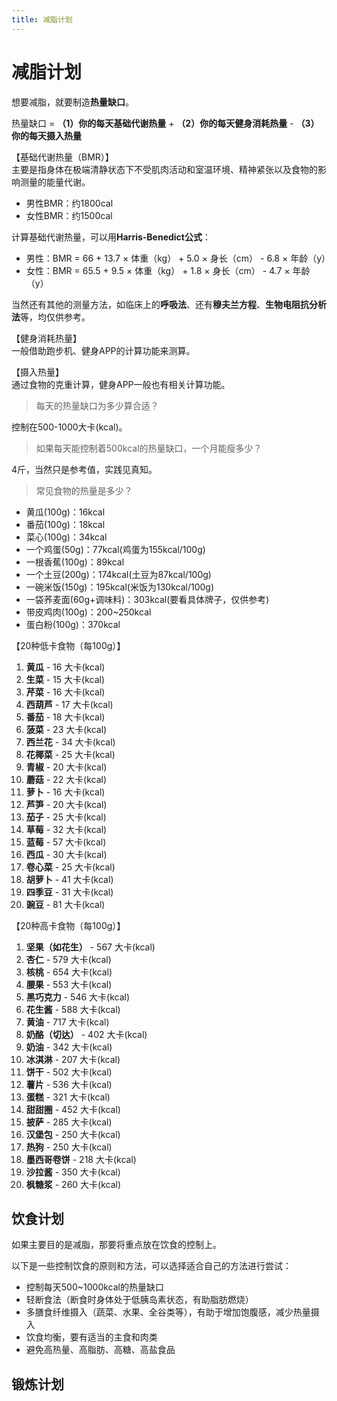 ```yaml
---
title: 减脂计划
---
```


# 减脂计划


想要减脂，就要制造**热量缺口**。

热量缺口 = **（1）你的每天基础代谢热量** + **（2）你的每天健身消耗热量** - **（3）你的每天摄入热量**

【基础代谢热量（BMR）】  
主要是指身体在极端清静状态下不受肌肉活动和室温环境、精神紧张以及食物的影响测量的能量代谢。  

- 男性BMR：约1800cal
- 女性BMR：约1500cal

计算基础代谢热量，可以用**Harris-Benedict公式**：
- 男性：BMR = 66 + 13.7 × 体重（kg） + 5.0 × 身长（cm） - 6.8 × 年龄（y）
- 女性：BMR = 65.5 + 9.5 × 体重（kg） + 1.8 × 身长（cm） - 4.7 × 年龄（y）

当然还有其他的测量方法，如临床上的**呼吸法**、还有**穆夫兰方程**、**生物电阻抗分析法**等，均仅供参考。  


【健身消耗热量】  
一般借助跑步机、健身APP的计算功能来测算。  


【摄入热量】  
通过食物的克重计算，健身APP一般也有相关计算功能。  


> 每天的热量缺口为多少算合适？  

控制在500-1000大卡(kcal)。

> 如果每天能控制着500kcal的热量缺口，一个月能瘦多少？  

4斤，当然只是参考值，实践见真知。  

> 常见食物的热量是多少？  

- 黄瓜(100g)：16kcal
- 番茄(100g)：18kcal
- 菜心(100g)：34kcal
- 一个鸡蛋(50g)：77kcal(鸡蛋为155kcal/100g)
- 一根香蕉(100g)：89kcal
- 一个土豆(200g)：174kcal(土豆为87kcal/100g)
- 一碗米饭(150g)：195kcal(米饭为130kcal/100g)
- 一袋荞麦面(60g+调味料)：303kcal(要看具体牌子，仅供参考)
- 带皮鸡肉(100g)：200~250kcal
- 蛋白粉(100g)：370kcal


【20种低卡食物（每100g）】

1. **黄瓜** - 16 大卡(kcal)
2. **生菜** - 15 大卡(kcal)
3. **芹菜** - 16 大卡(kcal)
4. **西葫芦** - 17 大卡(kcal)
5. **番茄** - 18 大卡(kcal)
6. **菠菜** - 23 大卡(kcal)
7. **西兰花** - 34 大卡(kcal)
8. **花椰菜** - 25 大卡(kcal)
9. **青椒** - 20 大卡(kcal)
10. **蘑菇** - 22 大卡(kcal)
11. **萝卜** - 16 大卡(kcal)
12. **芦笋** - 20 大卡(kcal)
13. **茄子** - 25 大卡(kcal)
14. **草莓** - 32 大卡(kcal)
15. **蓝莓** - 57 大卡(kcal)
16. **西瓜** - 30 大卡(kcal)
17. **卷心菜** - 25 大卡(kcal)
18. **胡萝卜** - 41 大卡(kcal)
19. **四季豆** - 31 大卡(kcal)
20. **豌豆** - 81 大卡(kcal)

【20种高卡食物（每100g）】

1. **坚果（如花生）** - 567 大卡(kcal)
2. **杏仁** - 579 大卡(kcal)
3. **核桃** - 654 大卡(kcal)
4. **腰果** - 553 大卡(kcal)
5. **黑巧克力** - 546 大卡(kcal)
6. **花生酱** - 588 大卡(kcal)
7. **黄油** - 717 大卡(kcal)
8. **奶酪（切达）** - 402 大卡(kcal)
9. **奶油** - 342 大卡(kcal)
10. **冰淇淋** - 207 大卡(kcal)
11. **饼干** - 502 大卡(kcal)
12. **薯片** - 536 大卡(kcal)
13. **蛋糕** - 321 大卡(kcal)
14. **甜甜圈** - 452 大卡(kcal)
15. **披萨** - 285 大卡(kcal)
16. **汉堡包** - 250 大卡(kcal)
17. **热狗** - 250 大卡(kcal)
18. **墨西哥卷饼** - 218 大卡(kcal)
19. **沙拉酱** - 350 大卡(kcal)
20. **枫糖浆** - 260 大卡(kcal)

## 饮食计划

如果主要目的是减脂，那要将重点放在饮食的控制上。  

以下是一些控制饮食的原则和方法，可以选择适合自己的方法进行尝试：
- 控制每天500~1000kcal的热量缺口
- 轻断食法（断食时身体处于低胰岛素状态，有助脂肪燃烧）
- 多膳食纤维摄入（蔬菜、水果、全谷类等），有助于增加饱腹感，减少热量摄入
- 饮食均衡，要有适当的主食和肉类
- 避免高热量、高脂肪、高糖、高盐食品

## 锻炼计划